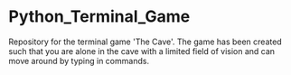 # Python_Terminal_Game
Repository for the terminal game 'The Cave'.
The game has been created such that you are alone in the cave with a limited field of vision and can move around by typing in commands.
